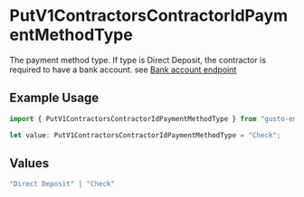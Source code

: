 # PutV1ContractorsContractorIdPaymentMethodType

The payment method type. If type is Direct Deposit, the contractor is required to have a bank account.
see [Bank account endpoint](./post-v1-contractors-contractor_uuid-bank_accounts)

## Example Usage

```typescript
import { PutV1ContractorsContractorIdPaymentMethodType } from "gusto-embedded/models/operations";

let value: PutV1ContractorsContractorIdPaymentMethodType = "Check";
```

## Values

```typescript
"Direct Deposit" | "Check"
```